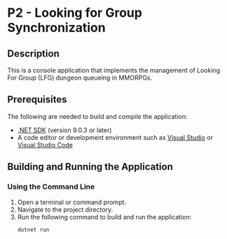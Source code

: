 # P2 - Looking for Group Synchronization

## Description

This is a console application that implements the management of Looking For Group (LFG) dungeon queueing in MMORPGs.

## Prerequisites

The following are needed to build and compile the application:

- [.NET SDK](https://dotnet.microsoft.com/download) (version 9.0.3 or later)
- A code editor or development environment such as [Visual Studio](https://visualstudio.microsoft.com/) or [Visual Studio Code](https://code.visualstudio.com/)

## Building and Running the Application

### Using the Command Line

1. Open a terminal or command prompt.
2. Navigate to the project directory.
3. Run the following command to build and run the application:
   ```sh
   dotnet run
   ```
